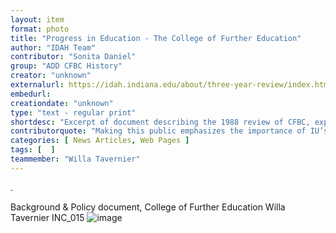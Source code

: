 ```yaml
---
layout: item
format: photo
title: "Progress in Education - The College of Further Education"
author: "IDAH Team"
contributor: "Sonita Daniel"
group: "ADD CFBC History"
creator: "unknown"
externalurl: https://idah.indiana.edu/about/three-year-review/index.html
embedurl: 
creationdate: "unknown"
type: "text - regular print"
shortdesc: "Excerpt of document describing the 1988 review of CFBC, explicitly stating that the College of Further Education began operation on September 26 of 1988"
contributorquote: "Making this public emphasizes the importance of IU’s digital and physical infrastructure in supporting digital methods."
categories: [ News Articles, Web Pages ]
tags: [  ]
teammember: "Willa Tavernier"
---
```











. 

Background & Policy
document, College of Further Education
Willa Tavernier 
INC_015
![image](https://github.com/idahatiu/2023incubator/assets/43304592/9e61b197-4b65-4095-8d5f-435cc00a907d)
